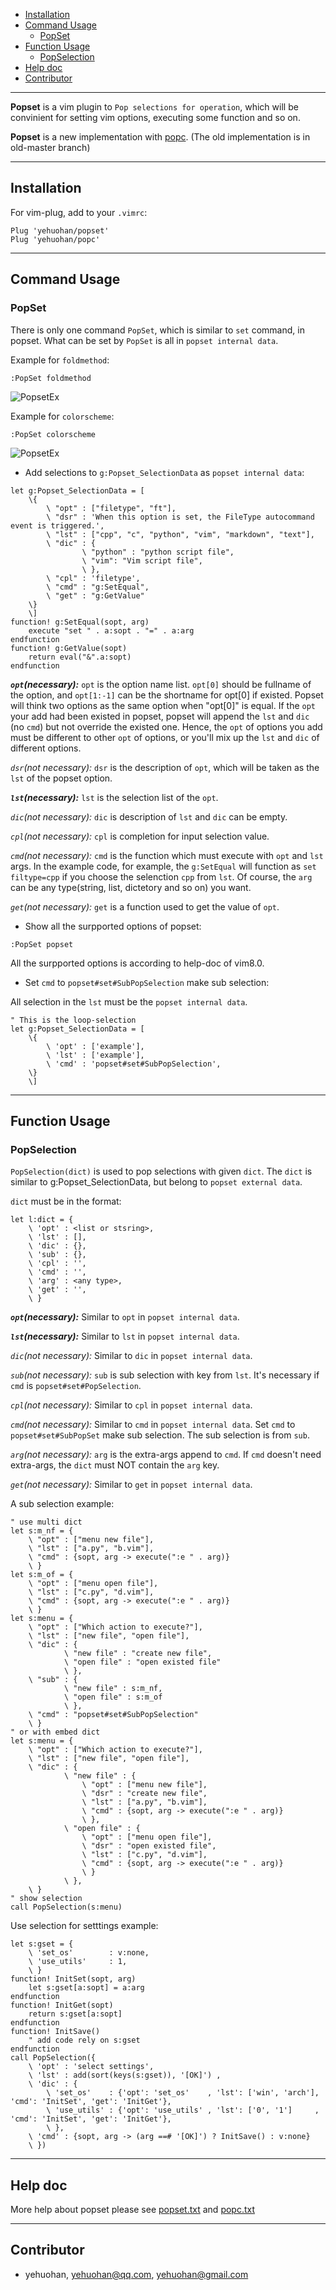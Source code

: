 
 - [Installation](#1)
 - [Command Usage](#3)
    - [PopSet](#3.1)
 - [Function Usage](#4)
    - [PopSelection](#4.1)
 - [Help doc](#5)
 - [Contributor](#6)

---

**Popset** is a vim plugin to `Pop selections for operation`, which will be convinient for setting vim options, executing some function and so on.

**Popset** is a new implementation with [popc](https://github.com/yehuohan/popc). (The old implementation is in old-master branch)


---
<h2 id="1">Installation</h2>

For vim-plug, add to your `.vimrc`:

```vim
Plug 'yehuohan/popset'
Plug 'yehuohan/popc'
```

---
<h2 id="3">Command Usage</h2>

<h3 id="3.1">PopSet</h3>

There is only one command `PopSet`, which is similar to `set` command, in popset. What can be set by `PopSet` is all in `popset internal data`.

Example for `foldmethod`:
```
:PopSet foldmethod
```
![PopsetEx](popset1.gif)

Example for `colorscheme`:
```
:PopSet colorscheme
```
![PopsetEx](popset2.gif)

 - Add selections to `g:Popset_SelectionData` as `popset internal data`:

```vim
let g:Popset_SelectionData = [
    \{
        \ "opt" : ["filetype", "ft"],
        \ "dsr" : 'When this option is set, the FileType autocommand event is triggered.',
        \ "lst" : ["cpp", "c", "python", "vim", "markdown", "text"],
        \ "dic" : {
                \ "python" : "python script file",
                \ "vim": "Vim script file",
                \ },
        \ "cpl" : 'filetype',
        \ "cmd" : "g:SetEqual",
        \ "get" : "g:GetValue"
    \}
    \]
function! g:SetEqual(sopt, arg)
    execute "set " . a:sopt . "=" . a:arg
endfunction
function! g:GetValue(sopt)
    return eval("&".a:sopt)
endfunction
```

***`opt`(necessary):*** `opt` is the option name list. `opt[0]` should be fullname of the option, and `opt[1:-1]` can be the shortname for opt[0] if existed. Popset will think two options as the same option when "opt[0]" is equal. If the `opt` your add had been existed in popset, popset will append the `lst` and `dic` (no `cmd`) but not override the existed one. Hence, the `opt` of options you add must be different to other `opt` of options, or you'll mix up the `lst` and `dic` of different options.

*`dsr`(not necessary):* `dsr` is the description of `opt`, which will be taken as the `lst` of the popset option.

***`lst`(necessary):*** `lst` is the selection list of the `opt`.

*`dic`(not necessary):* `dic` is description of `lst` and `dic` can be empty.

*`cpl`(not necessary):* `cpl` is completion for input selection value.

*`cmd`(not necessary):* `cmd` is the function which must execute with `opt` and `lst` args. In the example code, for example, the `g:SetEqual` will function as `set filtype=cpp` if you choose the selenction `cpp` from `lst`. Of course, the `arg` can be any type(string, list, dictetory and so on) you want.

*`get`(not necessary):* `get` is a function used to get the value of `opt`.

 - Show all the surpported options of popset:

```vim
:PopSet popset
```

All the surpported options is according to help-doc of vim8.0.

- Set `cmd` to `popset#set#SubPopSelection` make sub selection:

All selection in the `lst` must be the `popset internal data`.

```vim
" This is the loop-selection
let g:Popset_SelectionData = [
    \{
        \ 'opt' : ['example'],
        \ 'lst' : ['example'],
        \ 'cmd' : 'popset#set#SubPopSelection',
    \}
    \]
```

---
<h2 id="4">Function Usage</h2>

<h3 id="4.1">PopSelection</h3>

`PopSelection(dict)` is used to pop selections with given `dict`. The `dict` is similar to g:Popset_SelectionData, but belong to `popset external data`.

`dict` must be in the format:

```vim
let l:dict = {
    \ 'opt' : <list or stsring>,
    \ 'lst' : [],
    \ 'dic' : {},
    \ 'sub' : {},
    \ 'cpl' : '',
    \ 'cmd' : '',
    \ 'arg' : <any type>,
    \ 'get' : '',
    \ }
```

***`opt`(necessary):*** Similar to `opt` in `popset internal data`.

***`lst`(necessary):*** Similar to `lst` in `popset internal data`.

*`dic`(not necessary):* Similar to `dic` in `popset internal data`.

*`sub`(not necessary):* `sub` is sub selection with key from `lst`. It's necessary if `cmd` is `popset#set#PopSelection`.

*`cpl`(not necessary):* Similar to `cpl` in `popset internal data`.

*`cmd`(not necessary):* Similar to `cmd` in `popset internal data`. Set `cmd` to `popset#set#SubPopSet` make sub selection. The sub selection is from `sub`.

*`arg`(not necessary):* `arg` is the extra-args append to `cmd`. If `cmd` doesn't need extra-args, the `dict` must NOT contain the `arg` key.

*`get`(not necessary):* Similar to `get` in `popset internal data`.

A sub selection example:

```vim
" use multi dict
let s:m_nf = {
    \ "opt" : ["menu new file"],
    \ "lst" : ["a.py", "b.vim"],
    \ "cmd" : {sopt, arg -> execute(":e " . arg)}
    \ }
let s:m_of = {
    \ "opt" : ["menu open file"],
    \ "lst" : ["c.py", "d.vim"],
    \ "cmd" : {sopt, arg -> execute(":e " . arg)}
    \ }
let s:menu = {
    \ "opt" : ["Which action to execute?"],
    \ "lst" : ["new file", "open file"],
    \ "dic" : {
            \ "new file" : "create new file",
            \ "open file" : "open existed file"
            \ },
    \ "sub" : {
            \ "new file" : s:m_nf,
            \ "open file" : s:m_of
            \ },
    \ "cmd" : "popset#set#SubPopSelection"
    \ }
" or with embed dict
let s:menu = {
    \ "opt" : ["Which action to execute?"],
    \ "lst" : ["new file", "open file"],
    \ "dic" : {
            \ "new file" : {
                \ "opt" : ["menu new file"],
                \ "dsr" : "create new file",
                \ "lst" : ["a.py", "b.vim"],
                \ "cmd" : {sopt, arg -> execute(":e " . arg)}
                \ },
            \ "open file" : {
                \ "opt" : ["menu open file"],
                \ "dsr" : "open existed file",
                \ "lst" : ["c.py", "d.vim"],
                \ "cmd" : {sopt, arg -> execute(":e " . arg)}
                \ }
            \ },
    \ }
" show selection
call PopSelection(s:menu)
```

Use selection for setttings example:

```vim
let s:gset = {
    \ 'set_os'        : v:none,
    \ 'use_utils'     : 1,
    \ }
function! InitSet(sopt, arg)
    let s:gset[a:sopt] = a:arg
endfunction
function! InitGet(sopt)
    return s:gset[a:sopt]
endfunction
function! InitSave()
    " add code rely on s:gset
endfunction
call PopSelection({
    \ 'opt' : 'select settings',
    \ 'lst' : add(sort(keys(s:gset)), '[OK]') ,
    \ 'dic' : {
        \ 'set_os'    : {'opt': 'set_os'    , 'lst': ['win', 'arch'], 'cmd': 'InitSet', 'get': 'InitGet'},
        \ 'use_utils' : {'opt': 'use_utils' , 'lst': ['0', '1']     , 'cmd': 'InitSet', 'get': 'InitGet'},
        \ },
    \ 'cmd' : {sopt, arg -> (arg ==# '[OK]') ? InitSave() : v:none}
    \ })
```

---
<h2 id="5">Help doc</h2>

More help about popset please see [popset.txt](https://github.com/yehuohan/popset/blob/master/doc/popset.txt) and [popc.txt](https://github.com/yehuohan/popc/blob/master/doc/popc.txt)

---
<h2 id="6">Contributor</h2>

 - yehuohan, yehuohan@qq.com, yehuohan@gmail.com


